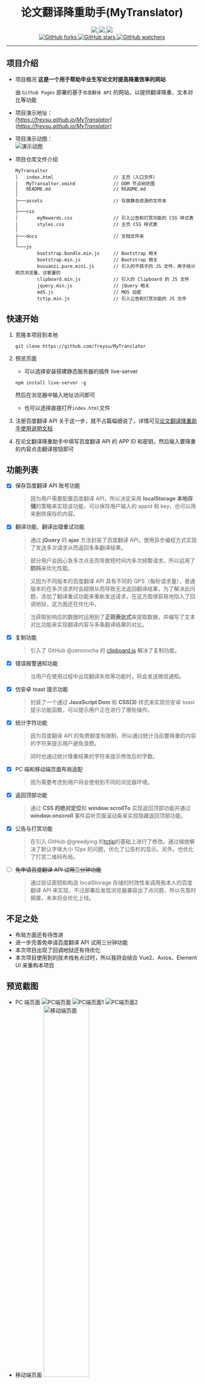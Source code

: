 <div align="center">
    <h1>论文翻译降重助手(MyTranslator)</h1>
    <div>
        <a href="https://getbootstrap.com">
            <img src="https://raster.shields.io/badge/Bootstrap-4.6.1-red.svg" />
        </a>
        <a href="https://jquery.com/">
            <img src="https://raster.shields.io/badge/jQuery-3.6.0-brightgreen.svg" />
        </a>
                <a href="https://api.fanyi.baidu.com/">
            <img src="https://raster.shields.io/badge/百度翻译API-通用翻译服务-success.svg" />
        </a>
    </div>
    <div>
        <a href="https://github.com/freysu/MyTranslator">
            <img title="GitHub forks" src="https://img.shields.io/github/forks/freysu/MyTranslator.svg?style=social" />
        </a>
        <a href="https://github.com/freysu/MyTranslator">
            <img title="GitHub stars" src="https://img.shields.io/github/stars/freysu/MyTranslator.svg?style=social" />
        </a>
        <a href="https://github.com/freysu/MyTranslator">
            <img title="GitHub watchers"
                src="https://img.shields.io/github/watchers/freysu/MyTranslator.svg?style=social" />
        </a>
    </div>
</div>

---

## 项目介绍

- 项目概况
  **这是一个用于帮助毕业生写论文时提高降重效率的网站**

  由 `Github Pages` 部署的基于`百度翻译 API` 的网站，以提供翻译降重、文本对比等功能

- 项目演示地址：  
   _[https://freysu.github.io/MyTranslator](https://freysu.github.io/MyTranslator)_

- 项目演示动图：  
   ![演示动图](https://s2.loli.net/2022/03/28/ajSshiglPoc6Vw5.gif)

- 项目仓库文件介绍

  ```
  MyTransaltor
  │   index.html                      // 主页（入口文件）
  │   MyTransaltor.xmind              // DOM 节点树状图
  │   README.md                       // README.md
  │
  ├───assets                          // 存放静态资源的文件夹
  │
  ├───css
  │       myRewards.css               // 引入公告和打赏功能的 CSS 样式表
  │       styles.css                  // 主页 CSS 样式表
  │
  ├───docs                            // 文档文件夹
  │
  └───js
          bootstrap.bundle.min.js     // Bootstrap 相关
          bootstrap.min.js            // Bootstrap 相关
          busuanzi.pure.mini.js       // 引入的不蒜子的 JS 文件，用于统计网页浏览量、访客量的
          clipboard.min.js            // 引入的 Clipboard 的 JS 文件
          jquery.min.js               // jQuery 相关
          md5.js                      // MD5 加密
          tctip.min.js                // 引入公告和打赏功能的 JS 文件
  ```

## 快速开始

1. 克隆本项目到本地
   ```
   git clone https://github.com/freysu/MyTranslator
   ```
1. 预览页面

   - 可以选择安装搭建静态服务器的插件 live-server

   ```
   npm install live-server -g
   ```

   然后在浏览器中输入地址访问即可

   - 也可以选择直接打开`index.html`文件

1. 注册百度翻译 API
   关于这一步，就不占篇幅细说了，详情可见[论文翻译降重助手使用说明文档](https://freysu.github.io/2022/02/28/论文翻译降重助手使用说明文档)
1. 在论文翻译降重助手中填写百度翻译 API 的 APP ID 和密钥，然后输入要降重的内容点击翻译按钮即可

## 功能列表

- [x] 保存百度翻译 API 账号功能
  > 因为用户需要配置百度翻译 API，所以决定采用 **localStorage 本地存储**的策略来实现该功能，可以保存用户输入的 appid 和 key，也可以用来删除保存的内容。
- [x] 翻译功能、翻译出错重试功能

  > 通过 **jQuery** 的 **ajax** 方法封装了百度翻译 API，使用异步编程方式实现了发送多次请求从而返回多条翻译结果。

  > 部分用户会因心急多次点击而导致短时间内多次频繁请求，所以运用了**防抖**来优化性能。

  > 又因为不同版本的百度翻译 API 具有不同的 QPS（每秒请求量），普通版本的在多次请求时会超限从而导致无法返回翻译结果，为了解决此问题，添加了翻译重试功能来重新发送请求，在这方面很容易地陷入了回调地狱，这方面还在优化中。

  > 当获取到响应的数据时运用到了**正则表达式**来提取数据，并编写了文本对比功能来实现翻译内容与多条翻译结果的对比。

- [x] 复制功能
  > 引入了 GitHub @zenorocha 的 [clipboard.js](https://github.com/zenorocha/clipboard.js) 解决了复制功能。
- [x] 错误报警通知功能
  > 当用户在使用过程中出现翻译失败等功能时，将会发送微信通知。
- [x] 仿安卓 toast 提示功能
  > 封装了一个通过 **JavaScript Dom** 和 **CSS(3)** 样式来实现仿安卓 toast 提示功能函数，可以提示用户正在进行了哪些操作。
- [x] 统计字符功能

  > 因为百度翻译 API 的免费额度有限制，所以通过统计当前要降重的内容的字符来提示用户避免浪费。

  > 同时也通过统计降重结果的字符来提示修改后的字数。

- [x] PC 端和移动端页面布局适配
  > 因为需要考虑到用户将会使用到不同的浏览器环境。
- [x] 返回顶部功能
  > 通过 **CSS 的绝对定位**和 **window.scrollTo** 实现返回顶部功能并通过 **window.onscroll** 事件监听页面滚动条来实现隐藏返回顶部功能。
- [x] 公告与打赏功能
  > 在引入 GitHub @greedying 的[tctip](https://github.com/greedying/tctip)的基础上进行了修改。通过缩放解决了默认字体大小 12px 的问题，优化了公告栏的显示。另外，也优化了打赏二维码布局。
- [ ] ~~免申请百度翻译 API 试用三分钟功能~~
  > 通过验证密钥和构造 localStorage 存储的时效性来调用我本人的百度翻译 API 来实现，不过部署后发现浏览器兼容出了点问题，所以先暂时搁置，未来将会优化上线。

## 不足之处

- 布局方面还有待改进
- 进一步完善免申请百度翻译 API 试用三分钟功能
- 本次项目出现了回调地狱还有待优化
- 本次项目使用到的技术栈有点过时，所以我将会结合 Vue2、Axios、Element UI 来重构本项目

## 预览截图

- PC 端页面
  <img  src="https://s2.loli.net/2022/03/28/aks7Sn6HrZdjgeD.png" alt="PC端页面" title="" />
  <img  src="https://s2.loli.net/2022/03/28/Hh7vbUdBWtPNK4f.png" alt="PC端页面1" title="" />
  <img  src="https://s2.loli.net/2022/03/28/8EaB3WrmhnC2zcK.png" alt="PC端页面2" title="" />
- 移动端页面
  <img style="width: 50%;" src="https://s2.loli.net/2022/03/28/YjkXvFNnW6DGO48.jpg" alt="移动端页面" title="" />
  <img style="width: 50%;" src="https://s2.loli.net/2022/03/28/lHiZdTRLXbSpI3P.jpg" alt="移动端页面1" title="" />
  <img style="width: 50%;" src="https://s2.loli.net/2022/03/28/ZXn5pxyV361UFsg.jpg" alt="移动端页面2" title="" />
- 仿 toast 提示功能
  <img src="https://s2.loli.net/2022/03/28/fZKiw739PGFxM1o.png" alt="仿toast提示功能" title="" />
- 错误报警通知功能
  <img style="width: 50%;" src="https://s2.loli.net/2022/03/28/D8GXchbrtRolgnf.gif">
- 公告与打赏功能
  <img style="width: 50%;" src="https://s2.loli.net/2022/03/28/F68mAzYNy4rw3HO.png"/>

## 常见问题 QA：

1. Q：如果出现**配置账号出错**的情况
   A：请先检查**通用翻译服务**的开通情况，如果开通了再检查是否填错**百度翻译 API 的 `key` 和 `appid` **，确认无误后还是出现该情况请休息一会等会再重试，可能百度翻译 API 的服务器出了点小问题。
2. Q：如果出现 **翻译的时候出现很多翻译结果不出来(比如 6 个结果里只出来 1 个或 2 个)** 的情况

   A：**请留意一下自己申请的 api 是哪一个版本。** **标准版可能会发生以上情况。高级版大概率是不会的。**
   _实名认证之后可以免费申请高级版。_

3. Q：如果出现**配置账号正确但不出翻译结果**的情况
   A：请检查是否填写了**服务器地址**。

![Screenshot_20220316162534](https://s2.loli.net/2022/03/20/M6EUflobKXG8TpB.png)

## 更新日志

- Commits on Mar 27, 2022

  1. 优化提示！
  2. 紧急修复了字符统计 bug；
  3. 优化了提示。

- Commits on Mar 26, 2022

  1. 修改细节
  2. 新增了统计字符功能
  3. 优化了布局
  4. 优化了若干细节

- Commits on Mar 24, 2022

  1. 优化网站加载速度
  2. 替换 QQ 收款码
  3. 替换 QQ 群二维码
  4. 取消锚点跳转

- Commits on Mar 23, 2022

  1. 用户鉴权
  2. 修改使用帮助
  3. 优化了提醒

- Commits on Mar 22, 2022

  1. 优化提示

- Commits on Mar 21, 2022

  1. 修复 BUG
  2. 紧急修复保存功能
  3. 推出了免申请 API 试用功能
  4. 优化了性能和错误提醒

- Commits on Mar 20, 2022

  1. 更新了免申请 API 试用功能
  2. 优化了网页性能，访问快了 10s
  3. 更新了评价和赞助渠道

- Commits on Mar 5, 2022

  1. 添加了翻译出错重试功能
  2. 添加公共栏和用户反馈功能
  3. 优化了布局等

- Commits on Mar 4, 2022

  1. 添加返回顶部等功能
  2. 优化细节

- Commits on Mar 1, 2022
  1. 优化请求链接地址
  2. 基于百度翻译 API 的论文翻译降重助手 v1.0
  3. index.html

freysu committed 27 days ago
